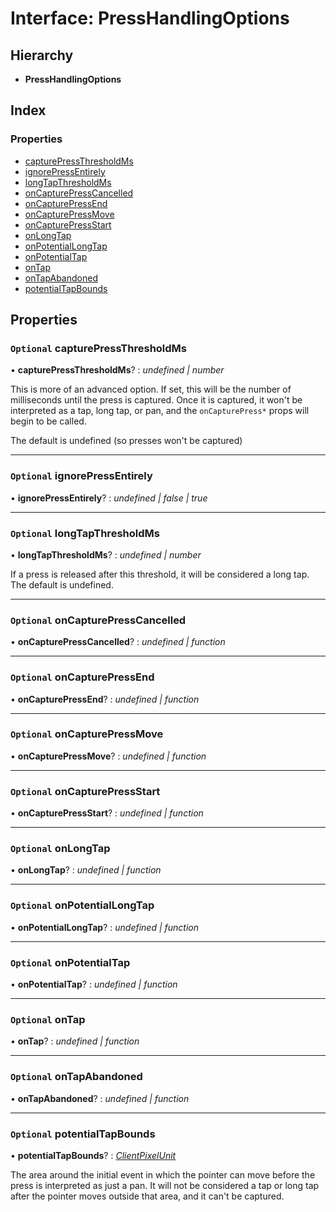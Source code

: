 # Interface: PressHandlingOptions

## Hierarchy

- **PressHandlingOptions**

## Index

### Properties

- [capturePressThresholdMs](presshandlingoptions.md#optional-capturepressthresholdms)
- [ignorePressEntirely](presshandlingoptions.md#optional-ignorepressentirely)
- [longTapThresholdMs](presshandlingoptions.md#optional-longtapthresholdms)
- [onCapturePressCancelled](presshandlingoptions.md#optional-oncapturepresscancelled)
- [onCapturePressEnd](presshandlingoptions.md#optional-oncapturepressend)
- [onCapturePressMove](presshandlingoptions.md#optional-oncapturepressmove)
- [onCapturePressStart](presshandlingoptions.md#optional-oncapturepressstart)
- [onLongTap](presshandlingoptions.md#optional-onlongtap)
- [onPotentialLongTap](presshandlingoptions.md#optional-onpotentiallongtap)
- [onPotentialTap](presshandlingoptions.md#optional-onpotentialtap)
- [onTap](presshandlingoptions.md#optional-ontap)
- [onTapAbandoned](presshandlingoptions.md#optional-ontapabandoned)
- [potentialTapBounds](presshandlingoptions.md#optional-potentialtapbounds)

## Properties

### `Optional` capturePressThresholdMs

• **capturePressThresholdMs**? : _undefined &#124; number_

This is more of an advanced option. If set, this will be the number of
milliseconds until the press is captured. Once it is captured, it
won't be interpreted as a tap, long tap, or pan, and the `onCapturePress*`
props will begin to be called.

The default is undefined (so presses won't be captured)

---

### `Optional` ignorePressEntirely

• **ignorePressEntirely**? : _undefined | false &#124; true_

---

### `Optional` longTapThresholdMs

• **longTapThresholdMs**? : _undefined &#124; number_

If a press is released after this threshold, it will be considered a long
tap. The default is undefined.

---

### `Optional` onCapturePressCancelled

• **onCapturePressCancelled**? : _undefined &#124; function_

---

### `Optional` onCapturePressEnd

• **onCapturePressEnd**? : _undefined &#124; function_

---

### `Optional` onCapturePressMove

• **onCapturePressMove**? : _undefined &#124; function_

---

### `Optional` onCapturePressStart

• **onCapturePressStart**? : _undefined &#124; function_

---

### `Optional` onLongTap

• **onLongTap**? : _undefined &#124; function_

---

### `Optional` onPotentialLongTap

• **onPotentialLongTap**? : _undefined &#124; function_

---

### `Optional` onPotentialTap

• **onPotentialTap**? : _undefined &#124; function_

---

### `Optional` onTap

• **onTap**? : _undefined &#124; function_

---

### `Optional` onTapAbandoned

• **onTapAbandoned**? : _undefined &#124; function_

---

### `Optional` potentialTapBounds

• **potentialTapBounds**? : _[ClientPixelUnit](../API.md#clientpixelunit)_

The area around the initial event in which the pointer can move before the
press is interpreted as just a pan. It will not be considered a tap or
long tap after the pointer moves outside that area, and it can't be
captured.
